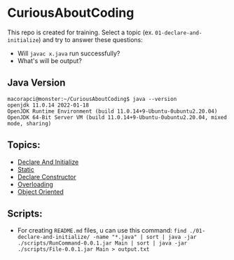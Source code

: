 # CuriousAboutCoding
This repo is created for training. 
Select a topic (ex. `01-declare-and-initialize`) and try to answer these questions:
- Will `javac x.java` run successfully?
- What's will be output?

## Java Version
 ````console
macorapci@monster:~/CuriousAboutCoding$ java --version
openjdk 11.0.14 2022-01-18
OpenJDK Runtime Environment (build 11.0.14+9-Ubuntu-0ubuntu2.20.04)
OpenJDK 64-Bit Server VM (build 11.0.14+9-Ubuntu-0ubuntu2.20.04, mixed mode, sharing) 
````

## Topics:
- [Declare And Initialize](https://github.com/macorapci/CuriousAboutCoding/tree/master/01-declare-and-initialize#declare-and-initialize)
- [Static](https://github.com/macorapci/CuriousAboutCoding/tree/master/02-static#static)
- [Declare Constructor](https://github.com/macorapci/CuriousAboutCoding/tree/master/03-declare-constructor#declare-constructor)
- [Overloading](https://github.com/macorapci/CuriousAboutCoding/tree/master/04-overloading#overloading)
- [Object Oriented](https://github.com/macorapci/CuriousAboutCoding/tree/master/05-object-oriented#object-oriented)

## Scripts:
- For creating `README.md` files, u can use this command: `find ./01-declare-and-initialize/ -name "*.java" | sort | java -jar ./scripts/RunCommand-0.0.1.jar Main | sort | java -jar ./scripts/File-0.0.1.jar Main > output.txt`
